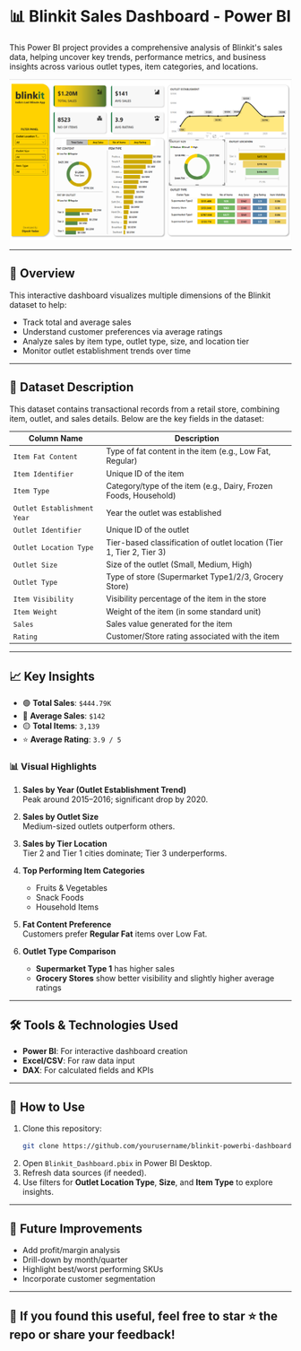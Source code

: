 # 📊 Blinkit Sales Dashboard - Power BI

This Power BI project provides a comprehensive analysis of Blinkit's sales data, helping uncover key trends, performance metrics, and business insights across various outlet types, item categories, and locations.

![Dashboard Preview](/blinkit.png) 

---

## 📌 Overview

This interactive dashboard visualizes multiple dimensions of the Blinkit dataset to help:
- Track total and average sales
- Understand customer preferences via average ratings
- Analyze sales by item type, outlet type, size, and location tier
- Monitor outlet establishment trends over time

---

## 📁 Dataset Description

This dataset contains transactional records from a retail store, combining item, outlet, and sales details. Below are the key fields in the dataset:

| Column Name                 | Description                                                                 |
|----------------------------|-----------------------------------------------------------------------------|
| `Item Fat Content`         | Type of fat content in the item (e.g., Low Fat, Regular)                    |
| `Item Identifier`          | Unique ID of the item                                                       |
| `Item Type`                | Category/type of the item (e.g., Dairy, Frozen Foods, Household)            |
| `Outlet Establishment Year` | Year the outlet was established                                             |
| `Outlet Identifier`        | Unique ID of the outlet                                                     |
| `Outlet Location Type`     | Tier-based classification of outlet location (Tier 1, Tier 2, Tier 3)       |
| `Outlet Size`              | Size of the outlet (Small, Medium, High)                                    |
| `Outlet Type`              | Type of store (Supermarket Type1/2/3, Grocery Store)                        |
| `Item Visibility`          | Visibility percentage of the item in the store                              |
| `Item Weight`              | Weight of the item (in some standard unit)                                  |
| `Sales`                    | Sales value generated for the item                                          |
| `Rating`                   | Customer/Store rating associated with the item                              |

---

## 📈 Key Insights

- 🟢 **Total Sales**: `$444.79K`
- 🔵 **Average Sales**: `$142`
- 🟡 **Total Items**: `3,139`
- ⭐ **Average Rating**: `3.9 / 5`

### 📊 Visual Highlights

1. **Sales by Year (Outlet Establishment Trend)**  
   Peak around 2015–2016; significant drop by 2020.

2. **Sales by Outlet Size**  
   Medium-sized outlets outperform others.

3. **Sales by Tier Location**  
   Tier 2 and Tier 1 cities dominate; Tier 3 underperforms.

4. **Top Performing Item Categories**  
   - Fruits & Vegetables  
   - Snack Foods  
   - Household Items

5. **Fat Content Preference**  
   Customers prefer **Regular Fat** items over Low Fat.

6. **Outlet Type Comparison**  
   - **Supermarket Type 1** has higher sales  
   - **Grocery Stores** show better visibility and slightly higher average ratings

---

## 🛠️ Tools & Technologies Used

- **Power BI**: For interactive dashboard creation
- **Excel/CSV**: For raw data input
- **DAX**: For calculated fields and KPIs

---

## 📎 How to Use

1. Clone this repository:
   ```bash
   git clone https://github.com/yourusername/blinkit-powerbi-dashboard.git
   ```
2. Open `Blinkit_Dashboard.pbix` in Power BI Desktop.
3. Refresh data sources (if needed).
4. Use filters for **Outlet Location Type**, **Size**, and **Item Type** to explore insights.

---

## 🧠 Future Improvements

- Add profit/margin analysis
- Drill-down by month/quarter
- Highlight best/worst performing SKUs
- Incorporate customer segmentation

---

## 🌟 If you found this useful, feel free to star ⭐ the repo or share your feedback!
